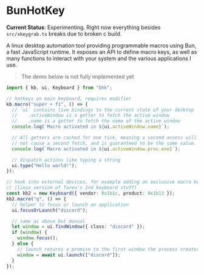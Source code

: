 # BunHotKey

**Current Status**: Experimenting. Right now everything besides `src/xkeygrab.ts` breaks due to broken c build.

A linux desktop automation tool providing programmable macros using Bun, a fast JavaScript runtime. It exposes an API to define macro keys, as well as many functions to interact with your system and the various applications I use.

> The demo below is not fully implemented yet

```ts
import { kb, ui, Keyboard } from "bhk";

// hotkeys on main keyboard, requires modifier
kb.macro("super + f1", () => {
  // `ui` contains live bindings to the current state of your desktop
  //    .activeWindow is a getter to fetch the active window
  //    .name is a getter to fetch the name of the active window
  console.log(`Macro activated in ${ui.activeWindow.name}`);

  // All getters are cached for one tick, meaning a second access will
  // not cause a second fetch, and is guaranteed to be the same value.
  console.log(`Macro activated in ${ui.activeWindow.proc.exe}`);

  // dispatch actions like typing a string
  ui.type("Hello world!");
});

// hook into external devices, for example adding an exclusive macro keyboard
// (linux version of Taren's 2nd keyboard stuff)
const kb2 = new Keyboard({ vendor: 0x1b1c, product: 0x1b13 });
kb2.macro("q", () => {
  // helper to focus or launch an application
  ui.focusOrLaunch("discord");

  // same as above but manual
  let window = ui.findWindow({ class: "discord" });
  if (window) {
    window.focus();
  } else {
    // launch returns a promise to the first window the process creates
    window = await ui.launch(["discord"]);
  }
});
```
